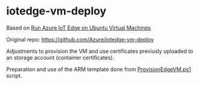 # iotedge-vm-deploy

Based on [Run Azure IoT Edge on Ubuntu Virtual Machines](https://docs.microsoft.com/en-us/azure/iot-edge/how-to-install-iot-edge-ubuntuvm?WT.mc_id=github-iotedgevmdeploy-pdecarlo)

Original repo: https://github.com/Azure/iotedge-vm-deploy

Adjustments to provision the VM and use certificates previusly uploaded to an storage account (container certificates).

Preparation and use of the ARM template done from [ProvisionEdgeVM.ps1](/ProvisionEdgeVM.ps1) script.

